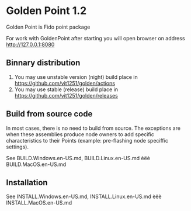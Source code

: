 # Golden Point 1.2

Golden Point is Fido point package

For work with GoldenPoint after starting you will open browser on address http://127.0.0.1:8080

## Binnary distribution

1. You may use unstable version (night) build place in https://github.com/vit1251/golden/actions
2. You may use stable (release) build place in https://github.com/vit1251/golden/releases

## Build from source code

In most cases, there is no need to build from source. The exceptions are when these assemblies produce
node owners to add specific characteristics to their Points (example: pre-flashing node speciffic settings).

See BUILD.Windows.en-US.md, BUILD.Linux.en-US.md èëè BUILD.MacOS.en-US.md

## Installation

See INSTALL.Windows.en-US.md, INSTALL.Linux.en-US.md èëè INSTALL.MacOS.en-US.md
